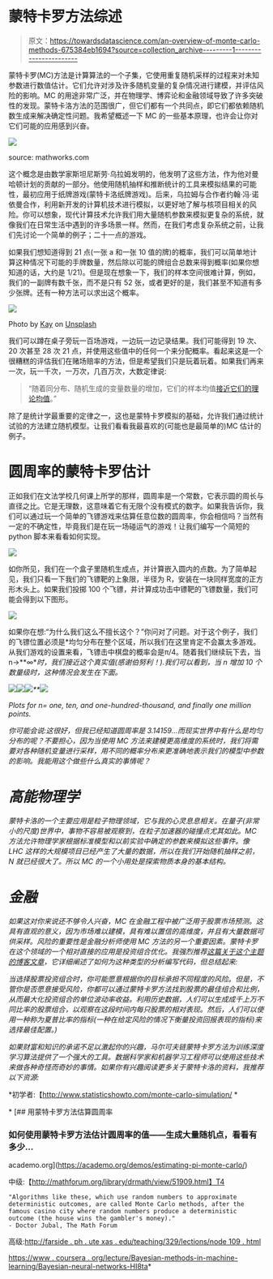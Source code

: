 # 蒙特卡罗方法综述

> 原文：<https://towardsdatascience.com/an-overview-of-monte-carlo-methods-675384eb1694?source=collection_archive---------1----------------------->

蒙特卡罗(MC)方法是计算算法的一个子集，它使用重复随机采样的过程来对未知参数进行数值估计。它们允许对涉及许多随机变量的复杂情况进行建模，并评估风险的影响。MC 的用途非常广泛，并在物理学、博弈论和金融领域导致了许多突破性的发现。蒙特卡洛方法的范围很广，但它们都有一个共同点，即它们都依赖随机数生成来解决确定性问题。我希望概述一下 MC 的一些基本原理，也许会让你对它们可能的应用感到兴奋。

![](img/41deded4986009bcb9cc1cd785580667.png)

source: mathworks.com

这个概念是由数学家斯坦尼斯劳·乌拉姆发明的，他发明了这些方法，作为他对曼哈顿计划的贡献的一部分。他使用随机抽样和推断统计的工具来模拟结果的可能性，最初应用于纸牌游戏(蒙特卡洛纸牌游戏)。后来，乌拉姆与合作者约翰·冯·诺依曼合作，利用新开发的计算机技术进行模拟，以更好地了解与核项目相关的风险。你可以想象，现代计算技术允许我们用大量随机参数来模拟更复杂的系统，就像我们在日常生活中遇到的许多场景一样。然而，在我们考虑复杂系统之前，让我们先讨论一个简单的例子；二十一点的游戏。

如果我们想知道得到 21 点(一张 a 和一张 10 值的牌)的概率，我们可以简单地计算这种情况下可能的手牌数量，然后除以可能的牌组合总数来得到概率(如果你想知道的话，大约是 1/21)。但是现在想象一下，我们的样本空间很难计算，例如，我们的一副牌有数千张，而不是只有 52 张，或者更好的是，我们甚至不知道有多少张牌。还有一种方法可以求出这个概率。

![](img/b42d0cd1f8980598c302abf2d0b85cea.png)

Photo by [Kay](https://unsplash.com/@kaysha?utm_source=medium&utm_medium=referral) on [Unsplash](https://unsplash.com?utm_source=medium&utm_medium=referral)

我们可以蹲在桌子旁玩一百场游戏，一边玩一边记录结果。我们可能得到 19 次、20 次甚至 28 次 21 点，并使用这些值中的任何一个来分配概率。看起来这是一个很糟糕的评估我们在赌场赔率的方法，但是希望我们只是玩着玩着。如果我们再来一次，玩一千次，一万次，几百万次，大数定律说:

> “随着同分布、随机生成的变量数量的增加，它们的样本均值[接近它们的理论均值](https://www.britannica.com/science/mean)。”

除了是统计学最重要的定律之一，这也是蒙特卡罗模拟的基础，允许我们通过统计试验的方法建立随机模型。让我们看看我最喜欢的(可能也是最简单的)MC 估计的例子。

# 圆周率的蒙特卡罗估计

正如我们在文法学校几何课上所学的那样，圆周率是一个常数，它表示圆的周长与直径之比。它是无理数，这意味着它有无限个没有模式的数字。如果我告诉你，我们可以通过玩一个简单的飞镖游戏来估算任意位数的圆周率，你会相信吗？当然有一定的不确定性，毕竟我们是在玩一场碰运气的游戏！让我们编写一个简短的 python 脚本来看看如何实现。

![](img/5a68586a0d57094e059c09634913d9c2.png)

如你所见，我们在一个盒子里随机生成点，并计算嵌入圆内的点数。为了简单起见，我们只看一下我们的飞镖靶的上象限，半径为 R，安装在一块同样宽度的正方形木头上。如果我们投掷 100 个飞镖，并计算成功击中镖靶的飞镖数量，我们可能会得到以下图形。

![](img/11177ec716b4cd188ac7b474c46f98b0.png)

如果你在想:“为什么我们这么不擅长这个？”你问对了问题。对于这个例子，我们的飞镖位置必须是*均匀分布在整个区域，所以我们在这里肯定不会赢太多游戏。从我们游戏的设置来看，飞镖击中棋盘的概率会是π/4。随着我们继续玩下去，当 n->**∞**时，我们接近这个真实值(感谢伯努利！).我们可以看到，当 n 增加 10 个数量级时，这种情况会发生在下面。*

*![](img/c561fed518a43ed591ab5dbaa89aa798.png)**![](img/31a692d18f51011dff9cf04043f295be.png)**![](img/9de1a4c50b3a8373127dc5c225fe00a6.png)**![](img/e36169f6d59c4fa8761097f8d6190e1a.png)*

*Plots for n= one, ten, and one-hundred-thousand, and finally one million points.*

*你可能会说:这很好，但我已经知道圆周率是 3.14159…而现实世界中有什么是均匀分布的呢？不要担心，因为当使用 MC 方法来建模更高维度的系统时，我们将需要对各种随机变量进行采样，用不同的概率分布来更准确地表示我们的模型中参数的影响。我能用这个做些什么真实的事情呢？*

# *高能物理学*

*蒙特卡洛的一个主要应用是粒子物理领域，它与我的心灵息息相关。在量子(非常小的尺度)世界中，事物不容易被观察到，在粒子加速器的碰撞点尤其如此。MC 方法允许物理学家根据标准模型和以前实验中确定的参数来模拟这些事件。像 LHC 这样的大规模项目已经产生了大量的数据，所以在我们开始随机抽样之前，N 就已经很大了。所以 MC 的一个小用处是探索物质本身的基本结构。*

# *金融*

*如果这对你来说还不够令人兴奋，MC 在金融工程中被广泛用于股票市场预测。这具有直观的意义，因为市场难以建模，具有难以置信的高维度，并且有大量数据可供采样。风险的重要性是金融分析师使用 MC 方法的另一个重要因素。蒙特卡罗在这个领域的一个相对直接的应用是投资组合优化。我强烈推荐[这篇关于这个主题的博客文章](https://medium.com/python-data/effient-frontier-in-python-34b0c3043314)，它详细阐述了如何为这种类型的分析编写代码，但总结起来:*

*当选择股票投资组合时，你可能愿意根据你的目标承担不同程度的风险。但是，不管你是否愿意接受风险，你都可以通过蒙特卡罗方法找到股票的最佳组合和比例，从而最大化投资组合的单位波动率收益。利用历史数据，人们可以生成成千上万不同比率的股票组合，以观察在这段时间内每只股票的相对表现。然后，人们可以使用一种称为夏普比率的指标(一种在给定风险的情况下衡量投资回报表现的指标)来选择最佳配置。)*

*如果财富和知识的承诺不足以激起你的兴趣，马尔可夫链蒙特卡罗方法为训练深度学习算法提供了一个强大的工具。数据科学家和机器学习工程师可以使用这些技术来做各种奇怪而奇妙的事情。如果你有兴趣阅读更多关于蒙特卡洛的资料，我推荐以下资源:*

*初学者:【http://www.statisticshowto.com/monte-carlo-simulation/ *

*[](https://academo.org/demos/estimating-pi-monte-carlo/) [## 用蒙特卡罗方法估算圆周率

### 如何使用蒙特卡罗方法估计圆周率的值——生成大量随机点，看看有多少…

academo.org](https://academo.org/demos/estimating-pi-monte-carlo/) 

中级:【http://mathforum.org/library/drmath/view/51909.html】T4

```
"Algorithms like these, which use random numbers to approximate 
deterministic outcomes, are called Monte Carlo methods, after the 
famous casino city where random numbers produce a deterministic 
outcome (the house wins the gambler's money)."
- Doctor Jubal, The Math Forum
```

高级:[http://farside . ph . ute xas . edu/teaching/329/lections/node 109 . html](http://farside.ph.utexas.edu/teaching/329/lectures/node109.html)

[https://www . coursera . org/lecture/Bayesian-methods-in-machine-learning/Bayesian-neural-networks-HI8ta](https://www.coursera.org/lecture/bayesian-methods-in-machine-learning/bayesian-neural-networks-HI8ta)*